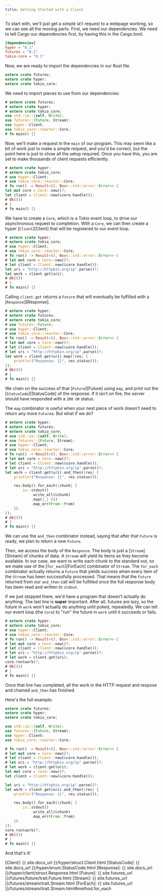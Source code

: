 ```yaml
---
title: Getting Started with a Client
---
```


To start with, we'll just get a simple `GET` request to a webpage working,
so we can see all the moving parts. First, we need our dependencies. We need 
to tell Cargo our dependencies first, by having this in the Cargo.toml.

```toml
[dependencies]
hyper = "0.1"
futures = "0.1"
tokio-core = "0.1"
```

Now, we are ready to import the dependencies in our Rust file.
```rust
extern crate futures;
extern crate hyper;
extern crate tokio_core;
```

We need to import pieces to use from our dependencies:

```rust
# extern crate futures;
# extern crate hyper;
# extern crate tokio_core;
use std::io::{self, Write};
use futures::{Future, Stream};
use hyper::Client;
use tokio_core::reactor::Core;
# fn main() {}
```

Now, we'll make a request in the `main` of our program. This may seem
like a bit of work just to make a simple request, and you'd be correct,
but the point here is just to show all the setup required. Once you have this,
you are set to make thousands of client requests efficiently.

```rust
# extern crate hyper;
# extern crate tokio_core;
# use hyper::Client;
# use tokio_core::reactor::Core;
# fn run() -> Result<(), Box<::std::error::Error>> {
let mut core = Core::new()?;
let client = Client::new(&core.handle());
# Ok(())
# }
# fn main() {}
```

We have to create a `Core`, which is a Tokio event loop,
to drive our asynchronous request to completion. With a `Core`, we can then create
a hyper [`Client`][Client] that will be registered to our event loop.

```rust
# extern crate hyper;
# extern crate tokio_core;
# use hyper::Client;
# use tokio_core::reactor::Core;
# fn run() -> Result<(), Box<::std::error::Error>> {
# let mut core = Core::new()?;
# let client = Client::new(&core.handle());
let uri = "http://httpbin.org/ip".parse()?;
let work = client.get(uri);
# Ok(())
# }
# fn main() {}
```

Calling `client.get` returns a `Future` that will eventually be fulfilled with a
[`Response`][Response].

```rust
# extern crate hyper;
# extern crate futures;
# extern crate tokio_core;
# use futures::Future;
# use hyper::Client;
# use tokio_core::reactor::Core;
# fn run() -> Result<(), Box<::std::error::Error>> {
# let mut core = Core::new()?;
# let client = Client::new(&core.handle());
# let uri = "http://httpbin.org/ip".parse()?;
let work = client.get(uri).map(|res| {
    println!("Response: {}", res.status());
});
# Ok(())
# }
# fn main() {}
```

We chain on the success of that [`Future`][Future] using `map`,
and print out the [`StatusCode`][StatusCode] of the response. If it isn't on fire,
the server should have responded with a `200 OK` status.

The `map` combinator is useful when your next piece of work doesn't need to
return any more `Future`s. But what if we do?

```rust
# extern crate hyper;
# extern crate futures;
# extern crate tokio_core;
# use std::io::{self, Write};
# use futures::{Future, Stream};
# use hyper::Client;
# use tokio_core::reactor::Core;
# fn run() -> Result<(), Box<::std::error::Error>> {
# let mut core = Core::new()?;
# let client = Client::new(&core.handle());
# let uri = "http://httpbin.org/ip".parse()?;
let work = client.get(uri).and_then(|res| {
    println!("Response: {}", res.status());

    res.body().for_each(|chunk| {
        io::stdout()
            .write_all(&chunk)
            .map(|_| ())
            .map_err(From::from)
    })
});
# Ok(())
# }
# fn main() {}

```

We can use the `and_then` combinator instead, saying that after that `Future`
is ready, we plan to return a new `Future`.

Then, we access the body of the `Response`. The body is just a [`Stream`][Stream] of
chunks of data. A `Stream` will yield its items as they become available. In our case,
we want to write each chunk to the standard out, so we make use of the [`for_each`][ForEach]
combinator of `Stream`. The `for_each` combinator actually returns a `Future` that yields
success when every item of the `Stream` has been successfully processed. That means that
the `Future` returned from our `and_then` call will be fulfilled once the full response body
has been read and written to `stdout`.

If we just stopped there, we'd have a program that doesn't actually do anything. The last
line is **super** important. After all, futures are lazy, so the future in `work` won't
actually do anything until poked, repeatedly. We can tell our event loop (the `Core`) to
"run" the future in `work` until it succeeds or fails.

```rust
# extern crate hyper;
# extern crate tokio_core;
# use hyper::Client;
# use tokio_core::reactor::Core;
# fn run() -> Result<(), Box<::std::error::Error>> {
# let mut core = Core::new()?;
# let client = Client::new(&core.handle());
# let uri = "http://httpbin.org/ip".parse()?;
# let work = client.get(uri);
core.run(work)?;
# Ok(())
# }
# fn main() {}
```

Once that line has completed, all the work in the HTTP request and respose and chained
`and_then` has finished.

Here's the full example:

```rust
extern crate futures;
extern crate hyper;
extern crate tokio_core;

use std::io::{self, Write};
use futures::{Future, Stream};
use hyper::Client;
use tokio_core::reactor::Core;

# fn run() -> Result<(), Box<::std::error::Error>> {
# let mut core = Core::new()?;
# let client = Client::new(&core.handle());
# let uri = "http://httpbin.org/ip".parse()?;
# let work = client.get(uri);
let mut core = Core::new()?;
let client = Client::new(&core.handle());

let uri = "http://httpbin.org/ip".parse()?;
let work = client.get(uri).and_then(|res| {
    println!("Response: {}", res.status());

    res.body().for_each(|chunk| {
        io::stdout()
            .write_all(&chunk)
            .map_err(From::from)
    })
});
core.run(work)?;
# Ok(())
# }
# fn main() {}
```

And that's it!

[Client]: {{ site.docs_url }}/hyper/struct.Client.html
[StatusCode]: {{ site.docs_url }}/hyper/enum.StatusCode.html
[Response]: {{ site.docs_url }}/hyper/client/struct.Response.html
[Future]: {{ site.futures_url }}/futures/future/trait.Future.html
[Stream]: {{ site.futures_url }}/futures/stream/trait.Stream.html
[ForEach]: {{ site.futures_url }}/futures/stream/trait.Stream.html#method.for_each
